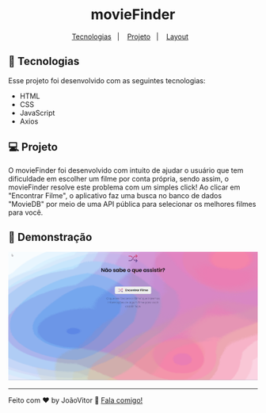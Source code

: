 <h1 align="center">
  movieFinder
</h1>

<p align="center">
  <a href="#-tecnologias">Tecnologias</a>&nbsp;&nbsp;&nbsp;|&nbsp;&nbsp;&nbsp;
  <a href="#-projeto">Projeto</a>&nbsp;&nbsp;&nbsp;|&nbsp;&nbsp;&nbsp;
  <a href="#-layout">Layout</a>&nbsp;&nbsp;&nbsp;
</p>



## 🚀 Tecnologias

Esse projeto foi desenvolvido com as seguintes tecnologias:

- HTML
- CSS
- JavaScript
- Axios

## 💻 Projeto

O movieFinder foi desenvolvido com intuito de ajudar o usuário que tem dificuldade em escolher um filme por conta própria, sendo assim, o movieFinder resolve este problema com um simples click! Ao clicar em "Encontrar Filme", o aplicativo faz uma busca no banco de dados "MovieDB" por meio de uma API pública para selecionar os melhores filmes para você.

## 🔖 Demonstração

<img src="./images/movieDemo.gif">


---

Feito com ♥ by JoãoVitor :wave: [Fala comigo!](mailto:joaovitor1713coin@gmail.com)